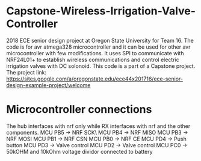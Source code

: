 # Capstone-Wireless-Irrigation-Valve-Controller
2018 ECE senior design project at Oregon State University for Team 16. 
The code is for avr atmega328 microcontroller and it can be used for other avr microcontroller with few modifications. It uses SPI to communicate with NRF24L01+ to establish wireless communications and control electric irrigation valves with DC solonoid. This code is a part of a Capstone project. The project link: https://sites.google.com/a/oregonstate.edu/ece44x201716/ece-senior-design-example-project/welcome
# Microcontroller connections
The hub interfaces with nrf only while RX interfaces with nrf and the other components. 
MCU PB5 -> NRF SCK\ 
MCU PB4 -> NRF MISO
MCU PB3 -> NRF MOSI
MCU PB1 -> NRF CSN
MCU PB0 -> NRF CE
MCU PD4 -> Push button 
MCU PD3 -> Valve control
MCU PD2 -> Valve control
MCU PC0 -> 50kOHM and 10kOhm voltage dividor connected to battery


